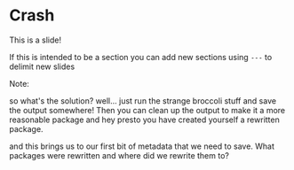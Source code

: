 # Crash

This is a slide! 

If this is intended to be a section you can add new sections using `---` to delimit new slides

Note:

so what's the solution? well... just run the strange broccoli stuff and save the output somewhere! Then you can clean up the output to make it a more reasonable package and hey presto you have created yourself a rewritten package.

and this brings us to our first bit of metadata that we need to save. What packages were rewritten and where did we rewrite them to? 
